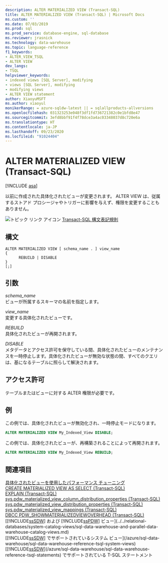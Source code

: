 ```yaml
---
description: ALTER MATERIALIZED VIEW (Transact-SQL)
title: ALTER MATERIALIZED VIEW (Transact-SQL) | Microsoft Docs
ms.custom: ''
ms.date: 07/03/2019
ms.prod: sql
ms.prod_service: database-engine, sql-database
ms.reviewer: jrasnick
ms.technology: data-warehouse
ms.topic: language-reference
f1_keywords:
- ALTER_VIEW_TSQL
- ALTER VIEW
dev_langs:
- TSQL
helpviewer_keywords:
- indexed views [SQL Server], modifying
- views [SQL Server], modifying
- modifying views
- ALTER VIEW statement
author: XiaoyuMSFT
ms.author: xiaoyul
monikerRange: = azure-sqldw-latest || = sqlallproducts-allversions
ms.openlocfilehash: 031323253e048f3df1fd736721382c0e1bfd8e47
ms.sourcegitcommit: 3efd8bbf91f4f78dce3a4ac03348037d8c720e6a
ms.translationtype: HT
ms.contentlocale: ja-JP
ms.lasthandoff: 09/23/2020
ms.locfileid: "91024404"
---
```

# <a name="alter-materialized-view-transact-sql"></a>ALTER MATERIALIZED VIEW (Transact-SQL)  

[!INCLUDE [asa](../../includes/applies-to-version/asa.md)]

以前に作成された具体化されたビューが変更されます。 ALTER VIEW は、従属するストアド プロシージャやトリガーに影響を与えず、権限を変更することもありません。  
  
![トピック リンク アイコン](../../database-engine/configure-windows/media/topic-link.gif "トピック リンク アイコン") [Transact-SQL 構文表記規則](../../t-sql/language-elements/transact-sql-syntax-conventions-transact-sql.md)  
  
## <a name="syntax"></a>構文  
  
```syntaxsql
ALTER MATERIALIZED VIEW [ schema_name . ] view_name
{
      REBUILD | DISABLE
}
[;]
```  
  
## <a name="arguments"></a>引数

 *schema_name*     
 ビューが所属するスキーマの名前を指定します。  
  
 *view_name*     
 変更する具体化されたビューです。  
  
*REBUILD*   
具体化されたビューが再開されます。

*DISABLE*   
メタデータとアクセス許可を保守している間、具体化されたビューのメンテナンスを一時停止します。具体化されたビューが無効な状態の間、すべてのクエリは、基になるテーブルに照らして解決されます。
  
## <a name="permissions"></a>アクセス許可

テーブルまたはビューに対する ALTER 権限が必要です。
  
## <a name="examples"></a>例

この例では、具体化されたビューが無効化され、一時停止モードになります。
  
```sql
ALTER MATERIALIZED VIEW My_Indexed_View DISABLE;  
```  
  
この例では、具体化されたビューが、再構築されることによって再開されます。  
  
```sql
ALTER MATERIALIZED VIEW My_Indexed_View REBUILD;  
```  
  
## <a name="see-also"></a>関連項目

[具体化されたビューを使用したパフォーマンス チューニング](/azure/sql-data-warehouse/performance-tuning-materialized-views)   
[CREATE MATERIALIZED VIEW AS SELECT &#40;Transact-SQL&#41;](/sql/t-sql/statements/create-materialized-view-as-select-transact-sql?view=azure-sqldw-latest)   
[EXPLAIN &#40;Transact-SQL&#41;](/sql/t-sql/queries/explain-transact-sql?view=azure-sqldw-latest)   
[sys.pdw_materialized_view_column_distribution_properties &#40;Transact-SQL&#41;](/sql/relational-databases/system-catalog-views/sys-pdw-materialized-view-column-distribution-properties-transact-sql?view=azure-sqldw-latest)   
[sys.pdw_materialized_view_distribution_properties &#40;Transact-SQL&#41;](/sql/relational-databases/system-catalog-views/sys-pdw-materialized-view-distribution-properties-transact-sql?view=azure-sqldw-latest)   
[sys.pdw_materialized_view_mappings &#40;Transact-SQL&#41;](/sql/relational-databases/system-catalog-views/sys-pdw-materialized-view-mappings-transact-sql?view=azure-sqldw-latest)   
[DBCC PDW_SHOWMATERIALIZEDVIEWOVERHEAD &#40;Transact-SQL&#41;](/sql/t-sql/database-console-commands/dbcc-pdw-showmaterializedviewoverhead-transact-sql?view=azure-sqldw-latest)   
[[!INCLUDE[ssSDW](../../includes/sssdwfull-md.md)] および [!INCLUDE[ssPDW](../../includes/sspdw-md.md)] ビュー](../../relational-databases/system-catalog-views/sql-data-warehouse-and-parallel-data-warehouse-catalog-views.md)   
[[!INCLUDE[ssSDW](../../includes/sssdwfull-md.md)] でサポートされているシステム ビュー](/azure/sql-data-warehouse/sql-data-warehouse-reference-tsql-system-views)   
[[!INCLUDE[ssSDW](../../includes/sssdwfull-md.md)](/azure/sql-data-warehouse/sql-data-warehouse-reference-tsql-statements) でサポートされている T-SQL ステートメント
